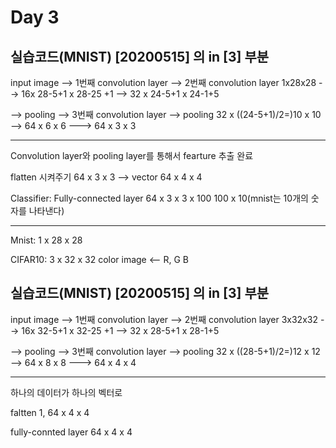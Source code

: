 # Day 3

## 실습코드(MNIST) [20200515] 의 in [3] 부분
input image --> 1번째 convolution layer   --> 2번째 convolution layer
1x28x28	    --> 16x 28-5+1 x 28-25 +1	 -->   32 x 24-5+1 x 24-1+5

--> pooling			--> 3번째 convolution layer --> pooling
32 x  ((24-5+1)/2=)10 x 10   -->  64 x 6 x 6			   ---> 64 x 3 x 3

---------------
Convolution layer와 pooling layer를 통해서 fearture 추출 완료

flatten 시켜주기
64 x 3 x 3 --> vector 64 x 4 x 4

Classifier: Fully-connected layer
64 x 3 x 3 x 100
100 x 10(mnist는 10개의 숫자를 나타낸다)

-----------------
Mnist:  1 x 28 x 28

CIFAR10: 3 x 32 x 32 
color image <-- R, G B

## 실습코드(MNIST) [20200515] 의 in [3] 부분
input image --> 1번째 convolution layer   --> 2번째 convolution layer
3x32x32	    --> 16x 32-5+1 x 32-25 +1	 -->   32 x 28-5+1 x 28-1+5

--> pooling			--> 3번째 convolution layer --> pooling
32 x  ((28-5+1)/2=)12 x 12   -->  64 x 8 x 8	           ---> 64 x 4 x 4

--------------------
하나의 데이터가 하나의 벡터로

faltten
1, 64 x 4 x 4

fully-connted layer
64 x 4 x 4

